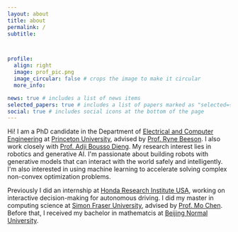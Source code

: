 ```yaml
---
layout: about
title: about
permalink: /
subtitle:



profile:
  align: right
  image: prof_pic.png
  image_circular: false # crops the image to make it circular
  more_info:

news: true # includes a list of news items
selected_papers: true # includes a list of papers marked as "selected={true}"
social: true # includes social icons at the bottom of the page
---
```



Hi! I am a PhD candidate in the Department of [Electrical and Computer Engineering](https://ece.princeton.edu/) at [Princeton University](https://www.princeton.edu/), advised by [Prof. Ryne Beeson](https://beeson.princeton.edu/). I also work closely with [Prof. Adji Bousso Dieng](https://vertaix.princeton.edu/). My research interest lies in robotics and generative AI. I'm passionate about building robots with generative models that can interact with the world safely and intelligently. I'm also interested in using machine learning to accelerate solving complex non-convex optimization problems.

Previously I did an internship at [Honda Research Institute USA](https://usa.honda-ri.com/), working on interactive decision-making for autonomous driving. I did my master in computing science at [Simon Fraser University](https://www.sfu.ca/), advised by [Prof. Mo Chen](https://www.sfumars.com/). Before that, I received my bachelor in mathematcis at [Beijing Normal University](https://english.bnu.edu.cn/).

<!-- [[Google Scholar]](https://scholar.google.com/citations?user=Hw0HthIAAAAJ&hl=en) [[LinkedIn]](https://www.linkedin.com/in/anjian-li/) [[GitHub]](https://github.com/anjianli21) [[Email]](anjianl@princeton.edu) -->

<a href="https://scholar.google.com/citations?user=Hw0HthIAAAAJ&hl=en" target="_blank" style="margin-right: 15px;"><i class="fas fa-graduation-cap fa-3x"></i></a>
<a href="https://www.linkedin.com/in/anjian-li/" target="_blank" style="margin-right: 15px;"><i class="fab fa-linkedin fa-3x"></i></a>
<a href="https://github.com/anjianli21" target="_blank" style="margin-right: 15px;"><i class="fab fa-github fa-3x"></i></a>
<a href="mailto:anjianl@princeton.edu"><i class="fas fa-envelope fa-3x"></i></a>
